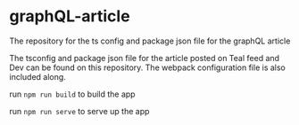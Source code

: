 # graphQL-article
The repository for the ts config and package json file for the graphQL article

The tsconfig and package json file for the article posted on Teal feed and Dev can be found on this repository.
The webpack configuration file is also included along.

run `npm run build` to build the app

run `npm run serve` to serve up the app
